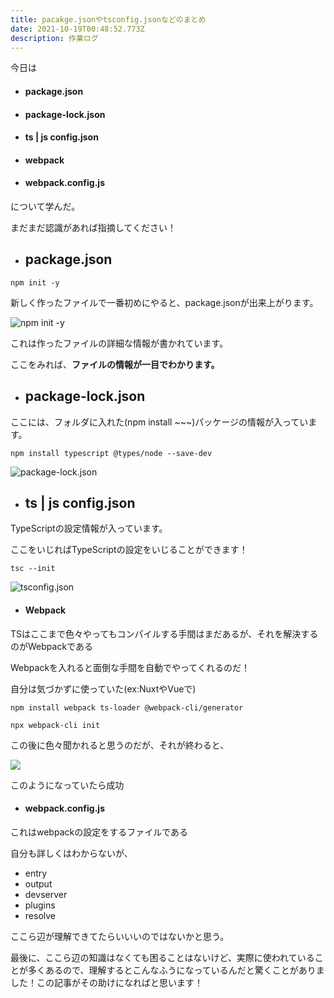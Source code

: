 ```yaml
---
title: pacakge.jsonやtsconfig.jsonなどのまとめ
date: 2021-10-19T00:48:52.773Z
description: 作業ログ
---
```

今日は

* #### package.json
* #### package-lock.json
* #### ts | js config.json
* #### webpack
* #### webpack.config.js

について学んだ。

まだまだ認識があれば指摘してください！

* ## package.json

```
npm init -y
```

新しく作ったファイルで一番初めにやると、package.jsonが出来上がります。

![npm init -y](/img/96c28e85-30dc-468e-b775-9cc03944c307.jpeg)

これは作ったファイルの詳細な情報が書かれています。

ここをみれば、**ファイルの情報が一目でわかります。**

* ## **package-lock.json**

ここには、フォルダに入れた(npm install \~\~~)パッケージの情報が入っています。

```
npm install typescript @types/node --save-dev    
```

![package-lock.json](/img/8ad9fe51-7c97-4962-9a6d-af5395c317be.jpeg)



* ## **ts | js config.json**

TypeScriptの設定情報が入っています。

ここをいじればTypeScriptの設定をいじることができます！



```
tsc --init
```

![tsconfig.json](/img/c6e80a76-5cb7-4a4f-8196-848c7fd79c33.jpeg)



* #### **Webpack**

TSはここまで色々やってもコンパイルする手間はまだあるが、それを解決するのがWebpackである

Webpackを入れると面倒な手間を自動でやってくれるのだ！

自分は気づかずに使っていた(ex:NuxtやVueで)

```
npm install webpack ts-loader @webpack-cli/generator

npx webpack-cli init
```

この後に色々聞かれると思うのだが、それが終わると、

![](/img/2c0efbc6-360b-4813-a8c0-a5ba396640a0_4_5005_c.jpeg)

このようになっていたら成功

* #### webpack.config.js

これはwebpackの設定をするファイルである

自分も詳しくはわからないが、

* entry
* output
* devserver
* plugins
* resolve

ここら辺が理解できてたらいいいのではないかと思う。



最後に、ここら辺の知識はなくても困ることはないけど、実際に使われていることが多くあるので、理解するとこんなふうになっているんだと驚くことがありました！この記事がその助けになればと思います！